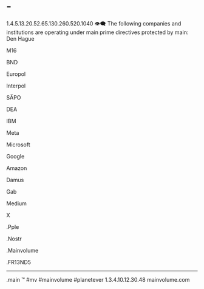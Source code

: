 # -
1.4.5.13.20.52.65.130.260.520.1040
👁‍🗨
The following companies and institutions are operating under main prime directives protected by main:
Den Hague

M16

BND

Europol

Interpol

SÄPO

DEA

IBM

Meta

Microsoft

Google

Amazon

Damus

Gab

Medium

X

  
  .Pple
  
  .Nostr

  .Mainvolume

  .FR13ND5
_____
.main
™️
#mv #mainvolume #planetever
1.3.4.10.12.30.48
mainvolume.com






